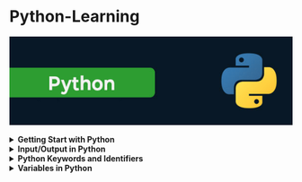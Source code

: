 # Python-Learning

![Python](images/python.jpg)

<details>
<summary><b>Getting Start with Python</b></summary>

Python is a high-level, interpreted programming language known for its simplicity and readability.Python is a popular programming language. It was created by Guido van Rossum, and released in 1991. It is used in machine learning, web development, desktop applications, and many other fields.

### <b>Getting Start with Python</b>
---

1. <code><b>Install Python:</b></code> At first, we need to download and install python. Make sure to download the latest version for our operating system.
2. <code><b>Choose a IDE:</b></code> For write our code we need to install text editor. Some popular Python IDEs include PyCharm, Visual Studio Code, and Jupyter Notebook. Visual Studio Code is better.
3. <code><b>Write First Python Program:</b></code></br>
   
    ```python
    print("Hello, Python!")
    ```
    Save this code in a file with a <code> .py </code> extension, such as <code>hello.py</code>
4. <code><b>Run Python Program:</b></code> To run Python program, open a terminal or command prompt, navigate to the directory where Python file is located, and then type python hello.py.

</details>

<details>
<summary><b>Input/Output in Python</b></summary>

### <b>Input in Python:</b>
---
<code>input(): </code>This function first takes the input from the user and converts it into a string. The type of the returned object always will be <class ‘str’>.

<b>Input Syntax:</b>

```python
name = input("Enter your name: ")

//integer or other
numer = int(input("Enter a number: "))
```

<b>For Multiple input:</b>

```python
# For multiple input
x, y = input("Enter two values: ").split()
print("Number of boys: ", x)
print("Number of girls: ", y)
```

### <b>Output in Python:</b>
---
Python print() function prints the message to the screen or any other standard output device.

```python
# Displaying text output
print("Hello, World!")
```

<b>Formatting Output:</b>

```python
# Using % operator for string formatting
name = "Alice"
age = 25

print("Hello, my name is", name, "and I am", age, "years old.")

# Using f-strings (Python 3.6+)
print(f"Name: {name}, Age: {age}")
```

<b>Print Concatenated Strings</b>

```python
print('Python is a Wonderful ' + 'Programming Language.')
```

</details>

<details>
<summary><b>Python Keywords and Identifiers</b></summary>

### <b>Python Keywords:</b>
---
Python, keywords are reserved words that have special meanings and purposes. These keywords cannot be used as identifiers (such as variable names or function names) in Python programs. Here's a list of all the keywords in Python:

| False | None | True | and | as |
|---|---|---|---|---|
| assert | async | await | break | class |
| continue | def | del | elif | else |
| except | finally | for | from | global |
| if | import | in | is | lambda |
| nonlocal | not | or | pass | raise |
| return | try | while | with | yield |

<b>Print Keywords by coding:</b>

```python
import keyword

keywords = keyword.kwlist

# Print the list of keywords
print("List of Python Keywords:")
for kw in keywords:
    print(kw)
```

### <b>Python Identifiers:</b>
---
In Python, an identifier is a name given to entities like variables, functions, classes, etc. It is used to identify and refer to these entities in the code. Here are the rules for naming identifiers in Python:

+ An identifier can only contain alphanumeric characters (a-z, A-Z, 0-9) and underscores (_). It cannot start with a digit.
+ Python is case-sensitive, so myVar and myvar are different identifiers.
+ Identifiers cannot be a reserved keyword. These keywords have special meanings in Python and cannot be used as identifiers.
+ There is no limit on the length of an identifier, but it's recommended to keep it concise and meaningful.

<b>Valid Identifiers</b>

```python
my_variable
myVar
my_function
MyClass
MY_CONSTANT
```

<b>Invalid Identifiers:</b>

```python
2variable -->(starts with a digit)
my-variable -->(contains a hyphen)
if -->(reserved keyword)
my variable -->(contains a space)
```

</details>

<details>
<summary><b>Variables in Python</b></summary>
In Python, a variable is a named storage location used to store data values. Variables are created when you assign a value to them using the assignment operator =. 

+ <code><b>Variable Assignment:</b></code> In Python, variables do not need to be declared with any particular type, and can even change type after they have been set.

    ```python
    x = 10          # Assigning an integer value
    name = "Alice"  # Assigning a string value
    is_valid = True # Assigning a boolean value
    ```
+ <code><b>Variable Reassignment:</b></code> We can change the value of a variable by assigning a new value to it.
  
  ```python
    x = 4       # x is of type int
    x = "Sally" # x is now of type str
  ```

+ <code><b>Variable Type Casting:</b></code> If we want to specify the data type of a variable, this can be done with casting.
  
  ```python
    x = str(3)    # x will be '3'
    y = int(3)    # y will be 3
    z = float(3)  # z will be 3.0
  ```

+ <code><b>Getting Type of Variable:</b></code> We can get the data type of a variable with the <code>type()</code> function.

    ```python
    x = 5
    y = "John"
    print(type(x))
    print(type(y))
    ```

+ <code><b>Multiple Assignment:</b></code> We can assign values to multiple variables in a single line using multiple assignment.
  
  ```python
    x, y, z = 10, 20, 30
  ```

</details>